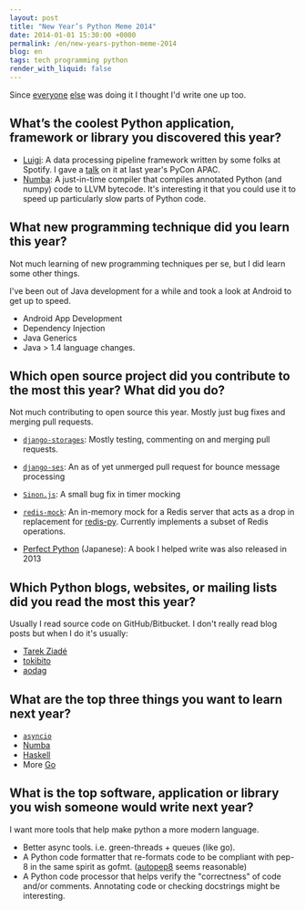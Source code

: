 ```yaml
---
layout: post
title: "New Year’s Python Meme 2014"
date: 2014-01-01 15:30:00 +0000
permalink: /en/new-years-python-meme-2014
blog: en
tags: tech programming python
render_with_liquid: false
---
```


Since [everyone](http://blog.hirokiky.org/2013/12/31/new_years_python_meme_2013.html) [else](http://pelican.aodag.jp/new-years-python-meme-2014.html) was doing it I thought I'd write one up too.

## What’s the coolest Python application, framework or library you discovered this year?

- [Luigi](https://github.com/spotify/luigi): A data processing pipeline framework written by some folks at Spotify. I gave a [talk](http://www.youtube.com/watch?v=iwUbKPFtQRA) on it at last year's PyCon APAC.
- [Numba](http://numba.pydata.org/): A just-in-time compiler that compiles annotated Python (and numpy) code to LLVM bytecode. It's interesting it that you could use it to speed up particularly slow parts of Python code.

## What new programming technique did you learn this year?

Not much learning of new programming techniques per se, but I did learn some other things.

I've been out of Java development for a while and took a look at Android to get up to speed.

- Android App Development
- Dependency Injection
- Java Generics
- Java > 1.4 language changes.

## Which open source project did you contribute to the most this year? What did you do?

Not much contributing to open source this year. Mostly just bug fixes and merging pull requests.

- [`django-storages`](https://bitbucket.org/david/django-storages): Mostly
  testing, commenting on and merging pull requests.
- [`django-ses`](https://github.com/hmarr/django-ses/pull/52): An as of yet
  unmerged pull request for bounce message processing
- [`Sinon.js`](https://github.com/cjohansen/Sinon.JS): A small bug fix in timer
  mocking
- [`redis-mock`](https://github.com/connpass/redis-mock): An in-memory mock for
  a Redis server that acts as a drop in replacement for
  [redis-py](https://github.com/andymccurdy/redis-py). Currently implements a
  subset of Redis operations.

- [Perfect Python](http://gihyo.jp/book/2013/978-4-7741-5539-5?ard=1388556176)
  (Japanese): A book I helped write was also released in 2013

## Which Python blogs, websites, or mailing lists did you read the most this year?

Usually I read source code on GitHub/Bitbucket. I don't really read blog posts
but when I do it's usually:

- [Tarek Ziadé](http://ziade.org/)
- [tokibito](http://d.hatena.ne.jp/nullpobug/)
- [aodag](http://pelican.aodag.jp/)

## What are the top three things you want to learn next year?

- [`asyncio`](http://docs.python.org/3.4/library/asyncio.html)
- [Numba](http://numba.pydata.org/)
- [Haskell](http://www.haskell.org/)
- More [Go](http://www.golang.org/)

## What is the top software, application or library you wish someone would write next year?

I want more tools that help make python a more modern language.

- Better async tools. i.e. green-threads + queues (like go).
- A Python code formatter that re-formats code to be compliant with pep-8 in the same spirit as gofmt. ([autopep8](https://pypi.python.org/pypi/autopep8/) seems reasonable)
- A Python code processor that helps verify the "correctness" of code and/or comments. Annotating code or checking docstrings might be interesting.
